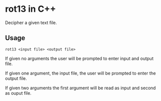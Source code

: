 # rot13 in C++

Decipher a given text file.

## Usage

```rot13 <input file> <output file>```

If given no arguments the user will be prompted to enter input and output file.

If given one argument, the input file, the user will be prompted to enter the output file.

If given two arguments the first argument will be read as input and second as ouput file.
